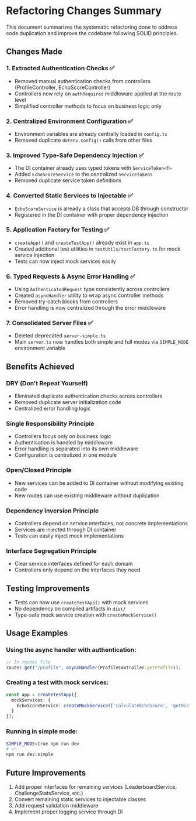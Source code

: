 # Refactoring Changes Summary

This document summarizes the systematic refactoring done to address code duplication and improve the codebase following SOLID principles.

## Changes Made

### 1. **Extracted Authentication Checks** ✅
- Removed manual authentication checks from controllers (ProfileController, EchoScoreController)
- Controllers now rely on `authRequired` middleware applied at the route level
- Simplified controller methods to focus on business logic only

### 2. **Centralized Environment Configuration** ✅
- Environment variables are already centrally loaded in `config.ts`
- Removed duplicate `dotenv.config()` calls from other files

### 3. **Improved Type-Safe Dependency Injection** ✅
- The DI container already uses typed tokens with `ServiceToken<T>`
- Added `EchoScoreService` to the centralized `ServiceTokens`
- Removed duplicate service token definitions

### 4. **Converted Static Services to Injectable** ✅
- `EchoScoreService` is already a class that accepts DB through constructor
- Registered in the DI container with proper dependency injection

### 5. **Application Factory for Testing** ✅
- `createApp()` and `createTestApp()` already exist in `app.ts`
- Created additional test utilities in `testUtils/testFactory.ts` for mock service injection
- Tests can now inject mock services easily

### 6. **Typed Requests & Async Error Handling** ✅
- Using `AuthenticatedRequest` type consistently across controllers
- Created `asyncHandler` utility to wrap async controller methods
- Removed try-catch blocks from controllers
- Error handling is now centralized through the error middleware

### 7. **Consolidated Server Files** ✅
- Deleted deprecated `server-simple.ts`
- Main `server.ts` now handles both simple and full modes via `SIMPLE_MODE` environment variable

## Benefits Achieved

### DRY (Don't Repeat Yourself)
- Eliminated duplicate authentication checks across controllers
- Removed duplicate server initialization code
- Centralized error handling logic

### Single Responsibility Principle
- Controllers focus only on business logic
- Authentication is handled by middleware
- Error handling is separated into its own middleware
- Configuration is centralized in one module

### Open/Closed Principle
- New services can be added to DI container without modifying existing code
- New routes can use existing middleware without duplication

### Dependency Inversion Principle
- Controllers depend on service interfaces, not concrete implementations
- Services are injected through DI container
- Tests can easily inject mock implementations

### Interface Segregation Principle
- Clear service interfaces defined for each domain
- Controllers only depend on the interfaces they need

## Testing Improvements

- Tests can now use `createTestApp()` with mock services
- No dependency on compiled artifacts in `dist/`
- Type-safe mock service creation with `createMockService()`

## Usage Examples

### Using the async handler with authentication:
```typescript
// In routes file
router.get("/profile", asyncHandler(ProfileController.getProfile));
```

### Creating a test with mock services:
```typescript
const app = createTestApp({
  mockServices: {
    EchoScoreService: createMockService(['calculateEchoScore', 'getHistory'])
  }
});
```

### Running in simple mode:
```bash
SIMPLE_MODE=true npm run dev
# or
npm run dev:simple
```

## Future Improvements

1. Add proper interfaces for remaining services (LeaderboardService, ChallengeStatsService, etc.)
2. Convert remaining static services to injectable classes
3. Add request validation middleware
4. Implement proper logging service through DI 